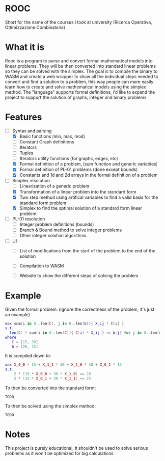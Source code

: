 # ROOC
Short for the name of the courses i took at university (Ricerca Operativa, Ottimizzazione Combinatoria)
# What it is
Rooc is a program to parse and convert formal mathematical models into linear problems. They will be then converted into standard linear problems so they can be solved with the simplex.
The goal is to compile the binary to WASM and create a web wrapper to show all the individual steps needed to convert and find a solution to a problem, this way people can more easily learn how to create and solve mathematical models using the simplex method.
The "language" supports formal definitions, i'd like to expand the project to support the solution of graphs, integer and binary problems

# Features 
- [ ] Syntax and parsing
  - [x] Basic functions (min, max, mod)
  - [ ] Constant Graph definitions
  - [ ] Iterators
  - [ ] Tuples
  - [ ] Iterators utility functions (for graphs, edges, etc)
  - [x] Formal definition of a problem, (sum function and generic variables)
  - [x] Formal definition of PL-01 problems (done except bounds)
  - [x] Constants and 1d and 2d arrays in the formal definition of a problem
- [ ] Simplex resolution
  - [ ] Linearization of a generic problem
  - [x] Transformation of a linear problem into the standard form
  - [x] Two step method using artifical variables to find a valid basis for the standard form problem
  - [x] Simplex to find the optimal solution of a standard form linear problem
- [ ] PL-01 resolution
  - [ ] Integer problem definitions (bounds)
  - [ ] Branch & Bound method to solve integer problems
  - [ ] Other integer solution algorithms
- [ ] UI
  - [ ] List of modifications from the start of the problem to the end of the solution
  - [ ] Compilation to WASM
  - [ ] Website to show the different steps of solving the problem


# Example
Given the formal problem: (ignore the correctness of the problem, it's just an example)
```lua
max sum(i in 0..len(C), j in 0..len(b)){ X_ij * C[i] }
s.t.
  len(C) * sum(i in 0..len(C)){ C[i] * X_ij } <= b[j] for j in 0..len(C)
where
   C = [15, 30]
   b = [20, 25]
```
It is compiled down to:
```lua
max X_0_0 * 15 + X_1_1 * 30 + X_1_0 * 30 + X_0_1 * 15
s.t.
    2 * (15 * X_0_0 + 30 * X_1_0) <= 20
    2 * (15 * X_0_1 + 30 * X_1_1) <= 25
```
To then be converted into the standard form:
```
TODO
```
To then be solved using the simplex method:
```
TODO
```

# Notes
This project is purely educational, it shouldn't be used to solve serious problems as it won't be optimized for big calculations
